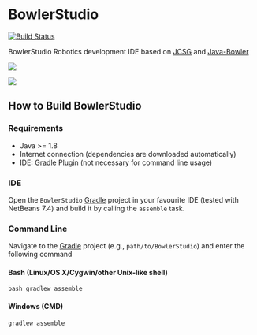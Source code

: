 BowlerStudio
==========

[![Build Status](https://travis-ci.org/miho/JFXScad.svg?branch=master)](https://travis-ci.org/miho/JFXScad)

BowlerStudio Robotics development IDE based on [JCSG](https://github.com/miho/JCSG) and [Java-Bowler](https://github.com/NeuronRobotics/java-bowler)

![](/resources/img/screenshot-03.png)

![](http://thingiverse-production.s3.amazonaws.com/renders/0c/a0/c0/dc/53/IMG_20140329_201814_preview_featured.jpg)

## How to Build BowlerStudio

### Requirements

- Java >= 1.8
- Internet connection (dependencies are downloaded automatically)
- IDE: [Gradle](http://www.gradle.org/) Plugin (not necessary for command line usage)

### IDE

Open the `BowlerStudio` [Gradle](http://www.gradle.org/) project in your favourite IDE (tested with NetBeans 7.4) and build it
by calling the `assemble` task.

### Command Line
Navigate to the [Gradle](http://www.gradle.org/) project (e.g., `path/to/BowlerStudio`) and enter the following command

#### Bash (Linux/OS X/Cygwin/other Unix-like shell)

    bash gradlew assemble
    
#### Windows (CMD)

    gradlew assemble
